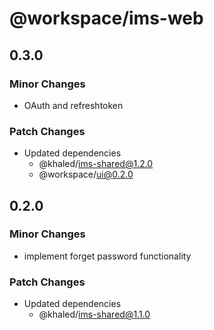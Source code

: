 # @workspace/ims-web

## 0.3.0

### Minor Changes

- OAuth and refreshtoken

### Patch Changes

- Updated dependencies
  - @khaled/ims-shared@1.2.0
  - @workspace/ui@0.2.0

## 0.2.0

### Minor Changes

- implement forget password functionality

### Patch Changes

- Updated dependencies
  - @khaled/ims-shared@1.1.0

